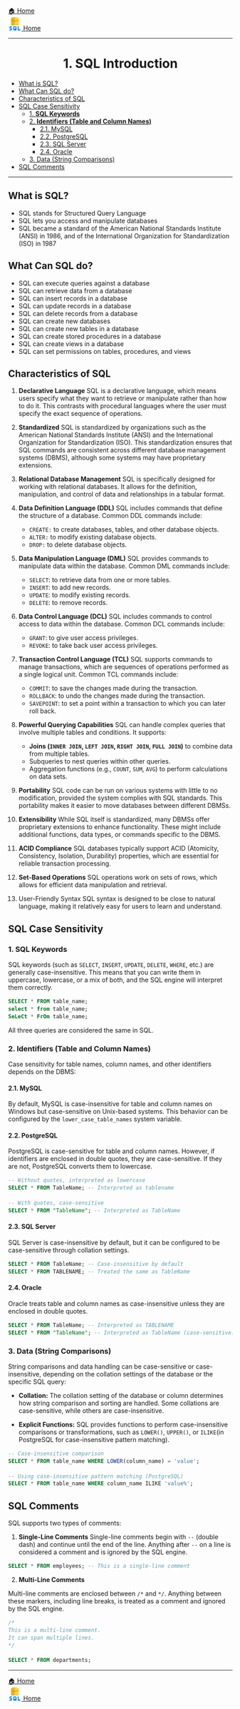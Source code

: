 [🏠 Home](../../../README.md) <br/>
<a href="../SQL.md">
	<img src="../imgs/sql.png" height="30px"/> Home
</a>

<hr/>

<h1 style="text-align: center">1. SQL Introduction</h1>

- [What is SQL?](#what-is-sql)
- [What Can SQL do?](#what-can-sql-do)
- [Characteristics of SQL](#characteristics-of-sql)
- [SQL Case Sensitivity](#sql-case-sensitivity)
	- [1. **SQL Keywords**](#1-sql-keywords)
	- [2. **Identifiers (Table and Column Names)**](#2-identifiers-table-and-column-names)
		- [2.1. MySQL](#21-mysql)
		- [2.2. PostgreSQL](#22-postgresql)
		- [2.3. SQL Server](#23-sql-server)
		- [2.4. Oracle](#24-oracle)
	- [3. Data (String Comparisons)](#3-data-string-comparisons)
- [SQL Comments](#sql-comments)

<hr/>

## What is SQL?
- SQL stands for Structured Query Language
- SQL lets you access and manipulate databases
- SQL became a standard of the American National Standards Institute (ANSI) in 1986, and of the International Organization for Standardization (ISO) in 1987

## What Can SQL do?
- SQL can execute queries against a database
- SQL can retrieve data from a database
- SQL can insert records in a database
- SQL can update records in a database
- SQL can delete records from a database
- SQL can create new databases
- SQL can create new tables in a database
- SQL can create stored procedures in a database
- SQL can create views in a database
- SQL can set permissions on tables, procedures, and views

## Characteristics of SQL

1. **Declarative Language**
SQL is a declarative language, which means users specify what they want to retrieve or manipulate rather than how to do it. This contrasts with procedural languages where the user must specify the exact sequence of operations.

2. **Standardized**
SQL is standardized by organizations such as the American National Standards Institute (ANSI) and the International Organization for Standardization (ISO). This standardization ensures that SQL commands are consistent across different database management systems (DBMS), although some systems may have proprietary extensions.

3. **Relational Database Management**
SQL is specifically designed for working with relational databases. It allows for the definition, manipulation, and control of data and relationships in a tabular format.

4. **Data Definition Language (DDL)**
SQL includes commands that define the structure of a database. 
Common DDL commands include:
   - `CREATE:` to create databases, tables, and other database objects.
   - `ALTER:` to modify existing database objects.
   - `DROP:` to delete database objects.

5. **Data Manipulation Language (DML)**
SQL provides commands to manipulate data within the database. Common DML commands include:

   - `SELECT`: to retrieve data from one or more tables.
   - `INSERT`: to add new records.
   - `UPDATE`: to modify existing records.
   - `DELETE`: to remove records.

6. **Data Control Language (DCL)**
SQL includes commands to control access to data within the database. Common DCL commands include:

   - `GRANT`: to give user access privileges.
   - `REVOKE`: to take back user access privileges.

7. **Transaction Control Language (TCL)**
SQL supports commands to manage transactions, which are sequences of operations performed as a single logical unit. Common TCL commands include:

   - `COMMIT`: to save the changes made during the transaction.
   - `ROLLBACK`: to undo the changes made during the transaction.
   - `SAVEPOINT`: to set a point within a transaction to which you can later roll back.

8. **Powerful Querying Capabilities**
SQL can handle complex queries that involve multiple tables and conditions. It supports:

   - **Joins (`INNER JOIN`, `LEFT JOIN`, `RIGHT JOIN`, `FULL JOIN`)** to combine data from multiple tables.
   - Subqueries to nest queries within other queries.
   - Aggregation functions (e.g., `COUNT`, `SUM`, `AVG`) to perform calculations on data sets.

9. **Portability**
SQL code can be run on various systems with little to no modification, provided the system complies with SQL standards. This portability makes it easier to move databases between different DBMSs.

10. **Extensibility**
While SQL itself is standardized, many DBMSs offer proprietary extensions to enhance functionality. These might include additional functions, data types, or commands specific to the DBMS.

11. **ACID Compliance**
SQL databases typically support ACID (Atomicity, Consistency, Isolation, Durability) properties, which are essential for reliable transaction processing.

12. **Set-Based Operations**
SQL operations work on sets of rows, which allows for efficient data manipulation and retrieval.

13. User-Friendly Syntax
SQL syntax is designed to be close to natural language, making it relatively easy for users to learn and understand.

## SQL Case Sensitivity

### 1. **SQL Keywords**
SQL keywords (such as `SELECT`, `INSERT`, `UPDATE`, `DELETE`, `WHERE`, etc.) are generally case-insensitive. This means that you can write them in uppercase, lowercase, or a mix of both, and the SQL engine will interpret them correctly.

```sql
SELECT * FROM table_name;
select * from table_name;
SeLeCt * FrOm table_name;
```
All three queries are considered the same in SQL.

### 2. **Identifiers (Table and Column Names)**
Case sensitivity for table names, column names, and other identifiers depends on the DBMS:

#### 2.1. MySQL

By default, MySQL is case-insensitive for table and column names on Windows but case-sensitive on Unix-based systems. This behavior can be configured by the `lower_case_table_names` system variable.

#### 2.2. PostgreSQL

PostgreSQL is case-sensitive for table and column names. However, if identifiers are enclosed in double quotes, they are case-sensitive. If they are not, PostgreSQL converts them to lowercase.

```sql
-- Without quotes, interpreted as lowercase
SELECT * FROM TableName; -- Interpreted as tablename

-- With quotes, case-sensitive
SELECT * FROM "TableName"; -- Interpreted as TableName
```

#### 2.3. SQL Server

SQL Server is case-insensitive by default, but it can be configured to be case-sensitive through collation settings.

```sql
SELECT * FROM TableName; -- Case-insensitive by default
SELECT * FROM TABLENAME; -- Treated the same as TableName
```

#### 2.4. Oracle

Oracle treats table and column names as case-insensitive unless they are enclosed in double quotes.

```sql
SELECT * FROM TableName; -- Interpreted as TABLENAME
SELECT * FROM "TableName"; -- Interpreted as TableName (case-sensitive)
```

### 3. Data (String Comparisons)
String comparisons and data handling can be case-sensitive or case-insensitive, depending on the collation settings of the database or the specific SQL query:

- **Collation:** The collation setting of the database or column determines how string comparison and sorting are handled. Some collations are case-sensitive, while others are case-insensitive.

- **Explicit Functions:** SQL provides functions to perform case-insensitive comparisons or transformations, such as `LOWER()`, `UPPER()`, or `ILIKE`(in PostgreSQL for case-insensitive pattern matching).

```sql
-- Case-insensitive comparison
SELECT * FROM table_name WHERE LOWER(column_name) = 'value';

-- Using case-insensitive pattern matching (PostgreSQL)
SELECT * FROM table_name WHERE column_name ILIKE 'value%';
```

## SQL Comments

SQL supports two types of comments:

1. **Single-Line Comments**
Single-line comments begin with `--` (double dash) and continue until the end of the line. Anything after `--` on a line is considered a comment and is ignored by the SQL engine.

```sql
SELECT * FROM employees; -- This is a single-line comment
```

2. **Multi-Line Comments**

Multi-line comments are enclosed between `/*` and `*/`. Anything between these markers, including line breaks, is treated as a comment and ignored by the SQL engine.

```sql
/*
This is a multi-line comment.
It can span multiple lines.
*/

SELECT * FROM departments;
```

<hr/>

[🏠 Home](../../../README.md) <br/>
<a href="../SQL.md">
	<img src="../imgs/sql.png" height="30px"/> Home
</a>